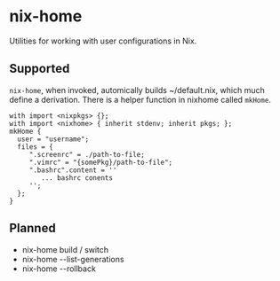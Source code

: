 # nix-home

Utilities for working with user configurations in Nix.

## Supported

`nix-home`, when invoked, automically builds ~/default.nix, which much define a derivation. There is a helper function
in nixhome called `mkHome`.

	with import <nixpkgs> {};
	with import <nixhome> { inherit stdenv; inherit pkgs; };
	mkHome {
	  user = "username";
	  files = {
		 ".screenrc" = ./path-to-file;
		 ".vimrc" = "{somePkg}/path-to-file";
		 ".bashrc".content = ''
			... bashrc conents
		 '';
	  };
	}

## Planned

 * nix-home build / switch
 * nix-home --list-generations
 * nix-home --rollback

